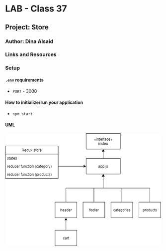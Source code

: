 # LAB - Class 37

## Project: Store

### Author: Dina Alsaid

### Links and Resources

<!-- [deploymment on Netlify](https://happy-sammet-ed55fc.netlify.app/) -->

### Setup

#### `.env` requirements

- `PORT` - 3000

#### How to initialize/run your application

- `npm start`

#### UML

![UML](./lab37.png)

